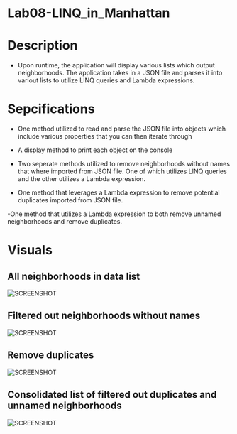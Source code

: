 # Lab08-LINQ_in_Manhattan

# Description

- Upon runtime, the application will display various lists which output neighborhoods. The application takes in a JSON file and parses it into variout lists to utilize LINQ queries and Lambda expressions.

# Sepcifications

-	One method utilized to read and parse the JSON file into objects which include various properties that you can then iterate through

- A display method to print each object on the console

- Two seperate methods utilized to remove neighborhoods without names that where imported from JSON file. One of which utilizes LINQ queries and the other utilizes a Lambda expression.

- One method that leverages a Lambda expression to remove potential duplicates imported from JSON file.

-One method that utilizes a Lambda expression to both remove unnamed neighborhoods and remove duplicates.

# Visuals

## All neighborhoods in data list
![SCREENSHOT](https://github.com/ntibbals/Lab08-LINQ_in_Manhattan/blob/master/sc1.PNG)

## Filtered out neighborhoods without names
![SCREENSHOT](https://github.com/ntibbals/Lab08-LINQ_in_Manhattan/blob/master/sc2.PNG)

## Remove duplicates
![SCREENSHOT](https://github.com/ntibbals/Lab08-LINQ_in_Manhattan/blob/master/sc3.PNG)

## Consolidated list of filtered out duplicates and unnamed neighborhoods
![SCREENSHOT](https://github.com/ntibbals/Lab08-LINQ_in_Manhattan/blob/master/sc4.PNG)
